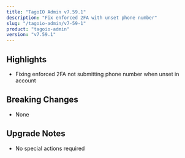 ```yaml
---
title: "TagoIO Admin v7.59.1"
description: "Fix enforced 2FA with unset phone number"
slug: "/tagoio-admin/v7-59-1"
product: "tagoio-admin"
version: "v7.59.1"
---
```


## Highlights

- Fixing enforced 2FA not submitting phone number when unset in account

## Breaking Changes

- None

## Upgrade Notes

- No special actions required
